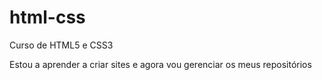 # html-css
 Curso de HTML5 e CSS3

 Estou a aprender a criar sites e agora vou gerenciar os meus repositórios
